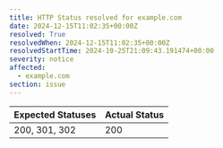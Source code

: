 ```yaml
---
title: HTTP Status resolved for example.com
date: 2024-12-15T11:02:35+00:00Z
resolved: True
resolvedWhen: 2024-12-15T11:02:35+00:00Z
resolvedStartTime: 2024-10-25T21:09:43.191474+00:00
severity: notice
affected:
  - example.com
section: issue
---
```


| Expected Statuses | Actual Status  |
|-------------------|----------------|
| 200, 301, 302 | 200 |
